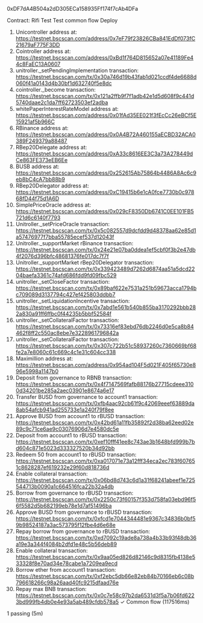 0xDF7dA4B504a2dD305ECa158935Ff174f7cAb4DFa


Contract: Rifi Test
Test common flow
Deploy
1. Unicontroller address at:  https://testnet.bscscan.com/address/0x7eF79f23826CBa841EdDf073fC21679aF775F3DD
2. Cointroller address at:  https://testnet.bscscan.com/address/0xBd1f764D815652a07e41189Fe44c8FaEC13A0607
3. unitroller._setPendingImplementation transaction: https://testnet.bscscan.com/tx/0x30a746d19b43fab1d021ccdf4de6688d060f41a0143d4b30bf1d632740f5e8dc
4. cointroller._become transaction: https://testnet.bscscan.com/tx/0x121a2ffb9f7f1adb42e1d5d608f9c441d5740daae2c1da7ff62723503ef2adba
5. whitePaperInterestRateModel address at:  https://testnet.bscscan.com/address/0x01fAd35EE021f3fEcCc26eBCf5E15921af5b966C
6. RBinance address at:  https://testnet.bscscan.com/address/0x0A4B72A460155aECBD32ACA0389F249379a88487
7. RBep20Delegate address at:  https://testnet.bscscan.com/address/0xA33c8616EE3C3a73A278449dCe863FE373eEB6Ee
8. BUSB address at:  https://testnet.bscscan.com/address/0x252615Ab75864b4486A8Ac6c9eb8bC4cA7bb88b9
9. RBep20Delegator address at:  https://testnet.bscscan.com/address/0xC19415b6e1cA0fce7730b0c97868fD44f75d1A6D
10. SimplePriceOracle address at:  https://testnet.bscscan.com/address/0x029cF8350Db6741C0EE101FB5721d6c6140f7793
11. Unitroller._setPriceOracle transaction: https://testnet.bscscan.com/tx/0x5c082557d9dcfdd9d48378aa62e85d1a57476977f7bba55785ecef537d12043f
12. Unitroller._supportMarket rBinance transaction: https://testnet.bscscan.com/tx/0x24e21e07ba0ddea1ef5cbf0f3b2e47db4f2076d396bfc48681376fe017dc7f7f
13. Unitroller._supportMarket rBep20Delegator transaction: https://testnet.bscscan.com/tx/0x339423489d7262d6874aa51a5dcd2204baefa3361c74afd686fdd9fd09fbc529
14. unitroller._setCloseFactor transaction: https://testnet.bscscan.com/tx/0x89baf622e7531a251b59673acca1794bc709089d3137794c427ef425803ddbb7
15. unitroller._setLiquidationIncentive transaction: https://testnet.bscscan.com/tx/0x7abd1e561b540b855ba3170292bbb282a830a91ff6ffbc0f44235b5bbf52584f
16. unitroller._setCollateralFactor transaction: https://testnet.bscscan.com/tx/0x73316ef83ebd76db2246d0e5ca8b84462f8ff2c550ac8ebe7e3228961796842a
17. unitroller._setCollateralFactor transaction: https://testnet.bscscan.com/tx/0x307c722b51c58937260c7360669bf68fe2a7e8060c61c669c4c1e31c604cc338
18. Maximillion address at:  https://testnet.bscscan.com/address/0x954ad104F5d021F405f65730e896e5998a1147b0
19. Deposit from governance to RBNB transaction: https://testnet.bscscan.com/tx/0x4f7147569fafb88176b27715cdeee3100d34201be285a2aec03901e8674a6e17
20. Transfer BUSD from governance to account1 transaction: https://testnet.bscscan.com/tx/0xfb4aac92cb61f9c42069eeef63889da8ab54afcb941ad255733e1a240f79f8ee
21. Approve BUSD from account1 to rBUSD  transaction: https://testnet.bscscan.com/tx/0x42bd61a11fb35892f2d38ba62eed02e89c9c71ce6ae9c03076906d7e4580dc5e
22. Deposit from account1 to rBUSD transaction: https://testnet.bscscan.com/tx/0xef10fff41ee8c743ae3b1648bfd999b7bd604c871e5023d333327520b34d92bb
23. Redeem 50  from account1 to rBUSD transaction: https://testnet.bscscan.com/tx/0xa017071e73a12fff34eca2ec783f607651c8628287ef619232e29f60d818736d
24. Enable collateral transaction: https://testnet.bscscan.com/tx/0x06bd8d743c6d1a31f68241abeef1e725544713b0090a1c664516fca22b32a4db
25. Borrow from governance to rBUSD transaction: https://testnet.bscscan.com/tx/0x2250c73f60157f353d758fa03ebd96f56f5582d5b682199eb78e1d7af51496ba
26. Approve BUSD from governance to rBUSD  transaction: https://testnet.bscscan.com/tx/0xfcd1e7044344481e9367c34836b0bf59b98524187a3ac573795f12fbe4d6e68e
27. Repay borrow from governance to rBUSD transaction: https://testnet.bscscan.com/tx/0xd7092c19ade8a738a4b33b93f48db36a19e3a344f4084b2dfd1e48c5b56deb89
28. Enable collateral transaction: https://testnet.bscscan.com/tx/0x9aa05ed826d82146c9d8315fb4138e533328f8e70ad34e78cabe1a7209ea9ecd
29. Borrow ether from account1 transaction: https://testnet.bscscan.com/tx/0xf2ebc5db66e82eb84b70166eb6c08b796618266c98a26aad40fc9215dfaad76e
30. Repay max BNB transaction: https://testnet.bscscan.com/tx/0x0c7e58c97b2da6531d3f5a7b06fd6223bd999fb4db0e4e93a5ab489cfdb578a5
    ✓ Common flow (117516ms)


1 passing (5m)

